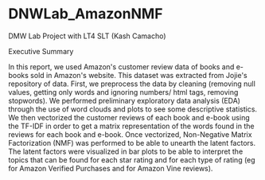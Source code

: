 # DNWLab_AmazonNMF
DMW Lab Project with LT4 SLT (Kash Camacho)

Executive Summary

In this report, we used Amazon's customer review data of books and e-books sold in Amazon's website. This dataset was extracted from Jojie's repository of data. First, we preprocess the data by cleaning (removing null values, getting only words and ignoring numbers/ html tags, removing stopwords). We performed preliminary exploratory data analysis (EDA) through the use of word clouds and plots to see some descriptive statistics. We then vectorized the customer reviews of each book and e-book using the TF-IDF in order to get a matrix representation of the words found in the reviews for each book and e-book. Once vectorized, Non-Negative Matrix Factorization (NMF) was performed to be able to unearth the latent factors. The latent factors were visualized in bar plots to be able to interpret the topics that can be found for each star rating and for each type of rating (eg for Amazon Verified Purchases and for Amazon Vine reviews).

